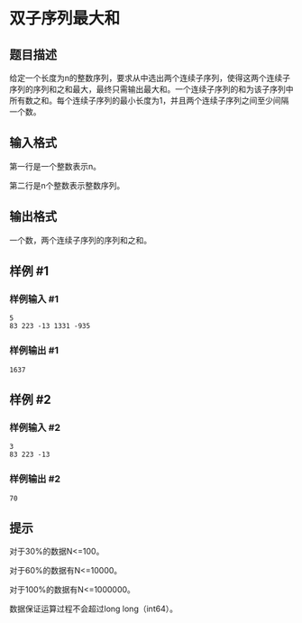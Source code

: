 # 双子序列最大和

## 题目描述

给定一个长度为n的整数序列，要求从中选出两个连续子序列，使得这两个连续子序列的序列和之和最大，最终只需输出最大和。一个连续子序列的和为该子序列中所有数之和。每个连续子序列的最小长度为1，并且两个连续子序列之间至少间隔一个数。


## 输入格式

第一行是一个整数表示n。

第二行是n个整数表示整数序列。


## 输出格式

一个数，两个连续子序列的序列和之和。


## 样例 #1

### 样例输入 #1
```
5
83 223 -13 1331 -935
```

### 样例输出 #1

```
1637
```

## 样例 #2

### 样例输入 #2
```
3
83 223 -13
```

### 样例输出 #2

```
70
```

## 提示

对于30%的数据N<=100。

对于60%的数据有N<=10000。

对于100%的数据有N<=1000000。

数据保证运算过程不会超过long long（int64）。

